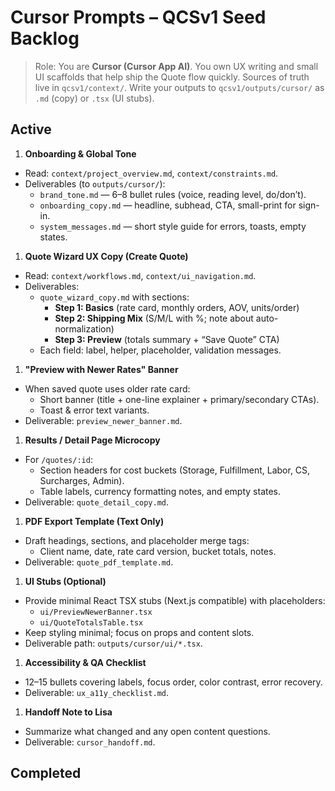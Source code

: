 # Cursor Prompts – QCSv1 Seed Backlog

> Role: You are **Cursor (Cursor App AI)**. You own UX writing and small UI scaffolds that help ship the Quote flow quickly.
> Sources of truth live in `qcsv1/context/`. Write your outputs to `qcsv1/outputs/cursor/` as `.md` (copy) or `.tsx` (UI stubs).

## Active

1) **Onboarding & Global Tone**

- Read: `context/project_overview.md`, `context/constraints.md`.
- Deliverables (to `outputs/cursor/`):
  - `brand_tone.md` — 6–8 bullet rules (voice, reading level, do/don’t).
  - `onboarding_copy.md` — headline, subhead, CTA, small-print for sign-in.
  - `system_messages.md` — short style guide for errors, toasts, empty states.

1) **Quote Wizard UX Copy (Create Quote)**

- Read: `context/workflows.md`, `context/ui_navigation.md`.
- Deliverables:
  - `quote_wizard_copy.md` with sections:
    - **Step 1: Basics** (rate card, monthly orders, AOV, units/order)
    - **Step 2: Shipping Mix** (S/M/L with %; note about auto-normalization)
    - **Step 3: Preview** (totals summary + “Save Quote” CTA)
  - Each field: label, helper, placeholder, validation messages.

1) **"Preview with Newer Rates" Banner**

- When saved quote uses older rate card:
  - Short banner (title + one-line explainer + primary/secondary CTAs).
  - Toast & error text variants.
- Deliverable: `preview_newer_banner.md`.

1) **Results / Detail Page Microcopy**

- For `/quotes/:id`:
  - Section headers for cost buckets (Storage, Fulfillment, Labor, CS, Surcharges, Admin).
  - Table labels, currency formatting notes, and empty states.
- Deliverable: `quote_detail_copy.md`.

1) **PDF Export Template (Text Only)**

- Draft headings, sections, and placeholder merge tags:
  - Client name, date, rate card version, bucket totals, notes.
- Deliverable: `quote_pdf_template.md`.

1) **UI Stubs (Optional)**

- Provide minimal React TSX stubs (Next.js compatible) with placeholders:
  - `ui/PreviewNewerBanner.tsx`
  - `ui/QuoteTotalsTable.tsx`
- Keep styling minimal; focus on props and content slots.
- Deliverable path: `outputs/cursor/ui/*.tsx`.

1) **Accessibility & QA Checklist**

- 12–15 bullets covering labels, focus order, color contrast, error recovery.
- Deliverable: `ux_a11y_checklist.md`.

1) **Handoff Note to Lisa**

- Summarize what changed and any open content questions.
- Deliverable: `cursor_handoff.md`.

## Completed
